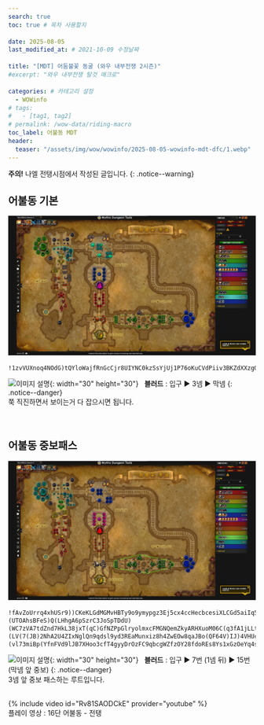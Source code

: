```yaml
---
search: true
toc: true # 목차 사용할지

date: 2025-08-05
last_modified_at: # 2021-10-09 수정날짜

title: "[MDT] 어둠불꽃 동굴 (와우 내부전쟁 2시즌)"
#excerpt: "와우 내부전쟁 탈것 매크로"

categories: # 카테고리 설정
  - WOWinfo
# tags:
#   - [tag1, tag2]
# permalink: /wow-data/riding-macro
toc_label: 어불동 MDT
header:
  teaser: "/assets/img/wow/wowinfo/2025-08-05-wowinfo-mdt-dfc/1.webp"
---
```

**주의!** 나엘 전탱시점에서 작성된 글입니다.
{: .notice--warning}  

## 어불동 기본

![이미지 설명](/assets/img/wow/wowinfo/2025-08-05-wowinfo-mdt-dfc/1.webp)

```  
!1zvVUXnoq4NOdG)tQYloWajfRnGcCjr8UIYNC0kzSsYjUj1P76oKuCVdPiiv3BKZdXXzgQvuBwBljqYVrdN5B(4O1Z9VZxEBvvF3nHddn9D(nAL0xURVT)W132gghdVPRUhnBAS)cy9MU78VYx2nTFB4WftdJ97X1h8BSN8QvFYVXexdnkT4n32ofgIECdNEaxc)gMFJeEocZYaU0kyARHXuoM06Cf(6)qRwmwUYyNrllSgjxOSfwLcmwUySImoAghT0O0gJw4aZ0yyWxmwN8mBb4sNKXSXxqkLkR2L8)iKMzgFPrvueJbTwuWegTn5FjyYiWtuyyLoH0YTUy(fdgxkApYgOXUv0eFbO4La4SxeH)IiIxab(VCm8P4ZF9p)45F(LN)7V953)R)9)E(7F1xw1ux3SBQD8j41kNAQIkdDV5QWtpuoEVV8rOCd6NhMABZl70UrKUa3njuFGlnqNWLfVC4vm0JzmKB4DbTcxKUJVghIyt2ynENjOeqUGkuFzDnl(xgAE6lTue5W4rwK7evUQtKPQojtYuqZa57UXWw0VIJ0rMVjLaj1157Jbbi9KfTWLVBQv7tTMDu6pVQScY(OxCNjY5zLbI9woIbZwl7eOaH2B3QaFEq2HdlcyqaIAHsPMkLgOOUC4yvAWy11HTZUAzvrOUglYzvdxEDIBYH42vZCRMvKptWwnJVAwUCAoGfQmsAoaR4qGFmOoYCuhfBwjMOBxIfaiAQeNAO3bf6C8(C64K7t1afvsjYwIfYSt)R7smMfBPIhj7GJqkKfpN0L8GqFMmFr3L2u1kvt2zeUCLgKNK7W2Aq8z2253C2wf)E3IIvDkYynASHYYOyGAv4O8KNGkiibJGeCAnHIwtiO1eY0ytASnzJdPKnYzmDcRGWKmASKtJLY0yf9oyP6KdQl0W5BbKttksCPiIeQ)atruLK0sQuFdQXQsG0LYs0LYquLsF2ZFy560dGctUusYwvrpFxf8Zk7MoCi0nED8tdygmVq5022WJbyrFzOlS)P)CyO5UU9rm4BilV6RN6Ul03H)sdESSf)svyp8lu26lhcTHDJWVQjfCy7)dn1JxvxpeqpHnUsrt)27J2N8)hdHpaOL7RAGmU(qi8x9TvyiTnC3utlSnWSzO3230fQ8BrV5))p
```  
![이미지 설명](https://wow.zamimg.com/images/wow/icons/large/spell_nature_bloodlust.jpg){: width="30" height="30"} 
&nbsp;&nbsp;**블러드** : 입구 ▶ 3넴 ▶ 막넴
{: .notice--danger}  
쭉 직진하면서 보이는거 다 잡으시면 됩니다.  
<br>
<br>

## 어불동 중보패스

![이미지 설명](/assets/img/wow/wowinfo/2025-08-05-wowinfo-mdt-dfc/2.webp)

```
!fAvZoUrrq4xhUSr9))CKeKLGdMGMvHBTy9o9ymypgz3Ej5cx4ccHecbcesiXLCGd5aiIq5zcV5DGPQQ7X94SBy3PTNPRAQF(QQ(Ah4Hldnx12UT)jXD7xTTpmxRKHMR3UE7UhF16ykfF)(UTOAhsBFeS)Q(LHhgA6pSzrC3JoSpTDdU)(WC7zVA7tdZnd7HkL38jxT(qC)GfNZPpGlryolmxcFMGNQemZkyARHXuoM06C(q3fA1jLLtu2z0sV1i5cL1Bvkqz5jLvKYdQXrnnkTXOfoqnngg8tkRZwMDsWmNKXSdVGukvwTlB)eKMvkpZO8(HyqRfEMWOTz7lbvsaorHHv6esl36gYVHGXLJ2r0av2nbM4Ne4VpbC29kHFVse3Je4)Mu8PdFE7p)YJ)Z3C87)1V6tU95)WX)(LV(7(JB)2NhA2U4ZIxNglQn9qdsl9yd3REaMunxiz8h4ZwEOw8qaJBo(QF64V)IJ)4VHUcl(L3DMHBesVWB9oUG5fdaKcT1SlmE2qraAjyALXXarQ3MTXOk3WmjcNP9wntB0obtQnkoykn5fn3Q1AVY5geA8(70l3(lV4FF1F(6V(VkW1HvTHgMJ)X6p6Q3z)YBcn3aD9GJ3TQl9HDD7JeCb9y4RC9HD7I9PhFy9ASmv2O5WI1XBIRrOm2h38S3D)(vl73miBp(YfnFVd9lJB7XHoo3cfT4gyyDrOzFC9qbcgWZfzOY28fdoREs8Ys1xGzOeYq4sJxg8YIxo8YJxdDB0INxI8sMxQ8sNxM6zCr9mSOAg9S4OAESiip1LNNYtkPmfuOPRJn8xLVQ7VLoY0wmbLEmdfmmffkmh5uEk4uw6OSuiYzPNYsrolLcklLsklfEmtNlzKLKCYgQjmCQtPIKYbf9L(SuXmqaIo4YXH1egPu7tbbZaKLajkhfJ4DfslRrAdQUUgJRjdvNG4tbuNMnYOw2v2cy(PStx7ekMC1bHA0VzpxmeJ11fxGzWB2lWN0wMWsqP0MqGVUqliRBk4Zi2oYyBYbgyBQDGtaaNAh8L0N8C6eJSSkWgzKtbI)nfi22uvwjIDDfRv2TLdzl20une4Q9h3ulIBN8KBYt(6NeSjpXN8u9ayXHcvfs(MZrOXhHx6yrBbggRjUmQbI0fG1JBI0eLbOP(aBWly3CH(odKstx(ym1KkDftbxoPVHo51qJ6O8sY7M2A9wO7oJR7usq3BcexNnqCDaBHMcoqKNebem8mNcShW0iYKkWEazcCpqIa3lvKosncjWOmTS5LJwa5dq4a6aeoW9aHdCpidVptfd2ejSi6405tVJWZDriDgHRi)npR7iUQOMdfnKijOxryRK6fu5Xn6OeLaXxGpgWxGEgNcve(QfuqRZjHYq4RYsaScjc4NtOrJ0PZ5vkr8zdMa0wrKizH)FYN8b(Fzm(54pfODvx3QRpSo9m4LA20Uc8ZI4YdRwdNfpyGMUDX4NUDD7hSDvFSfoEUSd55ui8F
```

![이미지 설명](https://wow.zamimg.com/images/wow/icons/large/spell_nature_bloodlust.jpg){: width="30" height="30"} 
&nbsp;&nbsp;**블러드** : 입구 ▶ 7번 (1넴 뒤) ▶ 15번 (막넴 앞 중보)
{: .notice--danger}  
3넴 앞 중보 패스하는 루트입니다.  
<br>

{% include video id="Rv81SAODCkE" provider="youtube" %}  
플레이 영상 : 16단 어불동 - 전탱
<br>
<br>